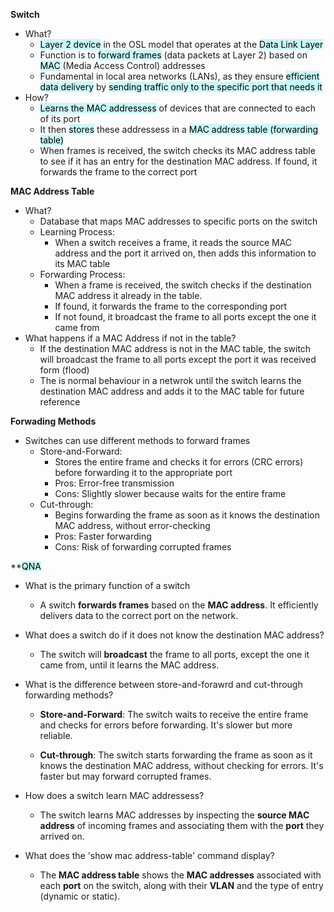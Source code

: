 **Switch**
- What?
	- <mark style="background: #ABF7F7A6;">Layer 2 device</mark> in the OSL model that operates at the <mark style="background: #ABF7F7A6;">Data Link Layer</mark>
	- Function is to <mark style="background: #ABF7F7A6;">forward frames</mark> (data packets at Layer 2) based on <mark style="background: #ABF7F7A6;">MAC</mark> (Media Access Control) addresses
	- Fundamental in local area networks (LANs), as they ensure <mark style="background: #ABF7F7A6;">efficient data delivery</mark> by <mark style="background: #ABF7F7A6;">sending traffic only to the specific port that needs it</mark>
- How?
	- <mark style="background: #ABF7F7A6;">Learns the MAC addressess</mark> of devices that are connected to each of its port
	- It then <mark style="background: #ABF7F7A6;">stores</mark> these addressess in a <mark style="background: #ABF7F7A6;">MAC address table (forwarding table)</mark>
	- When frames is received, the switch checks its MAC address table to see if it has an entry for the destination MAC address. If found, it forwards the frame to the correct port

**MAC Address Table**
- What?
	- Database that maps MAC addresses to specific ports on the switch
	- Learning Process:
		- When a switch receives a frame, it reads the source MAC address and the port it arrived on, then adds this information to its MAC table
	- Forwarding Process:
		- When a frame is received, the switch checks if the destination MAC address it already in the table. 
		- If found, it forwards the frame to the corresponding port
		- If not found, it broadcast the frame to all ports except the one it came from
- What happens if a MAC Address if not in the table?
	- If the destination MAC address is not in the MAC table, the switch will broadcast the frame to all ports except the port it was received form (flood)
	- The is normal behaviour in a netwrok until the switch learns the destination MAC address and adds it to the MAC table for future reference

**Forwading Methods**
- Switches can use different methods to forward frames
	- Store-and-Forward:
		- Stores the entire frame and checks it for errors (CRC errors) before forwarding it to the appropriate port
		- Pros: Error-free transmission
		- Cons: Slightly slower because waits for the entire frame
	- Cut-through:
		- Begins forwarding the frame as soon as it knows the destination MAC address, without error-checking
		- Pros: Faster forwarding
		- Cons: Risk of forwarding corrupted frames

**<mark style="background: #ABF7F7A6;">QNA</mark>
- What is the primary function of a switch
	- A switch **forwards frames** based on the **MAC address**. It efficiently delivers data to the correct port on the network.
	
- What does a switch do if it does not know the destination MAC address?
	- The switch will **broadcast** the frame to all ports, except the one it came from, until it learns the MAC address.
	
- What is the difference between store-and-forawrd and cut-through forwarding methods?
	- **Store-and-Forward**: The switch waits to receive the entire frame and checks for errors before forwarding. It's slower but more reliable.
    
	- **Cut-through**: The switch starts forwarding the frame as soon as it knows the destination MAC address, without checking for errors. It's faster but may forward corrupted frames.
	
- How does a switch learn MAC addressess?
	- The switch learns MAC addresses by inspecting the **source MAC address** of incoming frames and associating them with the **port** they arrived on.
	
- What does the 'show mac address-table' command display?
	- The **MAC address table** shows the **MAC addresses** associated with each **port** on the switch, along with their **VLAN** and the type of entry (dynamic or static).